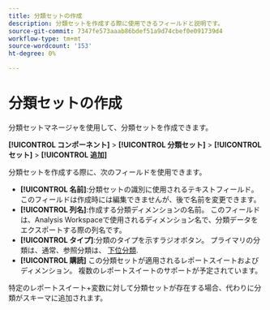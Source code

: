 ```yaml
---
title: 分類セットの作成
description: 分類セットを作成する際に使用できるフィールドと説明です。
source-git-commit: 7347fe573aaab86bdef51a9d74cbef0e091739d4
workflow-type: tm+mt
source-wordcount: '153'
ht-degree: 0%

---
```



# 分類セットの作成

分類セットマネージャを使用して、分類セットを作成できます。

**[!UICONTROL コンポーネント]** > **[!UICONTROL 分類セット]** > **[!UICONTROL セット]** > **[!UICONTROL 追加]**

分類セットを作成する際に、次のフィールドを使用できます。

* **[!UICONTROL 名前]**:分類セットの識別に使用されるテキストフィールド。 このフィールドは作成時には編集できませんが、後で名前を変更できます。
* **[!UICONTROL 列名]**:作成する分類ディメンションの名前。 このフィールドは、Analysis Workspaceで使用されるディメンション名で、分類データをエクスポートする際の列名です。
* **[!UICONTROL タイプ]**:分類のタイプを示すラジオボタン。 プライマリの分類は、通常、参照分類は、 [下位分類](../c-sub-classifications.md).
* **[!UICONTROL 購読]** この分類セットが適用されるレポートスイートおよびディメンション。 複数のレポートスイートのサポートが予定されています。

特定のレポートスイート+変数に対して分類セットが存在する場合、代わりに分類がスキーマに追加されます。
